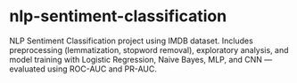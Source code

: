 # nlp-sentiment-classification
NLP Sentiment Classification project using IMDB dataset. Includes preprocessing (lemmatization, stopword removal), exploratory analysis, and model training with Logistic Regression, Naive Bayes, MLP, and CNN — evaluated using ROC-AUC and PR-AUC.
